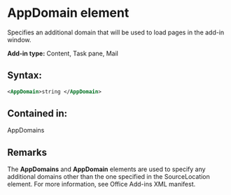 
# AppDomain element
Specifies an additional domain that will be used to load pages in the add-in window.

 **Add-in type:** Content, Task pane, Mail


## Syntax:


```XML
<AppDomain>string </AppDomain>
```


## Contained in:

AppDomains


## Remarks

The  **AppDomains** and **AppDomain** elements are used to specify any additional domains other than the one specified in the SourceLocation element. For more information, see Office Add-ins XML manifest.

